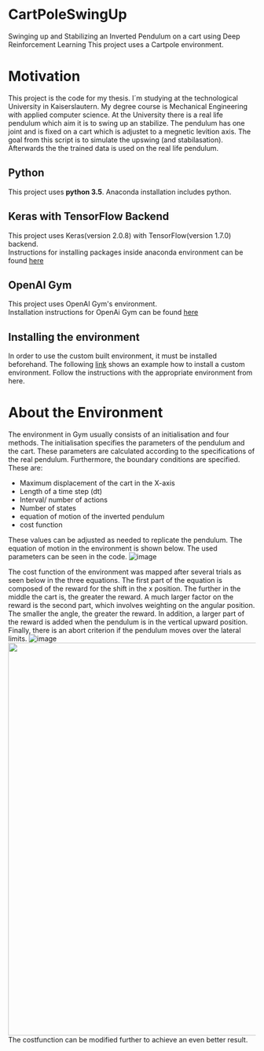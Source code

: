 # CartPoleSwingUp
Swinging up and Stabilizing an Inverted Pendulum on a cart using Deep Reinforcement Learning
This project uses a Cartpole environment.

# Motivation
This project is the code for my thesis. I´m studying at the technological University in Kaiserslautern. My degree course is Mechanical Engineering with applied computer science. 
At the University there is a real life pendulum which aim it is to swing up an stabilize. The pendulum has one joint and is fixed on a cart which is adjustet to a megnetic levition axis.
The goal from this script is to simulate the upswing (and stabilasation). Afterwards the the trained data is used on the real life pendulum.

## Python
This project uses **python 3.5**. Anaconda installation includes python.
## Keras with TensorFlow Backend
This project uses Keras(version 2.0.8) with TensorFlow(version 1.7.0) backend.<br />
Instructions for installing packages inside anaconda environment can be found [here](https://conda.io/docs/user-guide/tasks/manage-pkgs.html)
## OpenAI Gym
This project uses OpenAI Gym's environment.<br />
Installation instructions for OpenAi Gym can be found [here](https://github.com/openai/gym#installation)

## Installing the environment
In order to use the custom built environment, it must be installed beforehand. The following [link](https://medium.com/@apoddar573/making-your-own-custom-environment-in-gym-c3b65ff8cdaa) shows an example how to install a custom environment. Follow the instructions with the appropriate environment from here.

# About the Environment
The environment in Gym usually consists of an initialisation and four methods. 
The initialisation specifies the parameters of the pendulum and the cart. These parameters are calculated according to the specifications of the real pendulum.
Furthermore, the boundary conditions are specified. These are:
- Maximum displacement of the cart in the X-axis
- Length of a time step (dt)
- Interval/ number of actions
- Number of states
- equation of motion of the inverted pendulum
- cost function

These values can be adjusted as needed to replicate the pendulum.
The equation of motion in the environment is shown below. The used parameters can be seen in the code.
![image](https://user-images.githubusercontent.com/84963025/148773083-ea268acd-38d8-453f-93ae-0c609ade8f9d.png)

The cost function of the environment was mapped after several trials as seen below in the three equations. The first part of the equation is composed of the reward for the shift in the x position. The further in the middle the cart is, the greater the reward.
A much larger factor on the reward is the second part, which involves weighting on the angular position. The smaller the angle, the greater the reward.
In addition, a larger part of the reward is added when the pendulum is in the vertical upward position.
Finally, there is an abort criterion if the pendulum moves over the lateral limits.
![image](https://user-images.githubusercontent.com/84963025/151699804-aefd7957-ab89-489a-96a3-da96a98a239a.png)
<img src="https://user-images.githubusercontent.com/84963025/151699804-aefd7957-ab89-489a-96a3-da96a98a239a.png" width="800">
The costfunction can be modified further to achieve an even better result.




